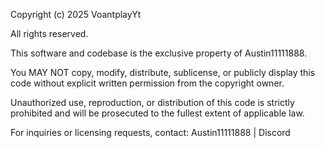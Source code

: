 Copyright (c) 2025 VoantplayYt

All rights reserved.

This software and codebase is the exclusive property of Austin11111888.

You MAY NOT copy, modify, distribute, sublicense, or publicly display this code
without explicit written permission from the copyright owner.

Unauthorized use, reproduction, or distribution of this code is strictly prohibited
and will be prosecuted to the fullest extent of applicable law.

For inquiries or licensing requests, contact: Austin11111888 | Discord
